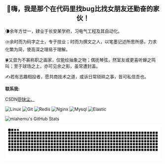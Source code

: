 <h2 align="center">👋嗨，我是那个在代码里找bug比找女朋友还勤奋的家伙！</h2>

🌘余年方廿一，肄业于长安某学府，习电气工程及其自动化。

⛈️余时而为码字之士，专于技业；时而为撰文之人，以笔墨记述所思所感，力求化繁为简，使高深之理易于理解。

🍀又尝为不甚称职之画家，仅能绘抽象之物；偶抚琴弦，然室友或更喜听蝉之鸣叫；至于球场之上，亦可见余之影，虽常遭封盖。

✍若有志趣相投者，愿共商技术之道，或诉日常琐碎之事，皆可私信吾也。

**联系我:**

CSDN[@玦尘、](https://blog.csdn.net/weixin_74199893?spm=1010.2135.3001.5343)


![Linux](https://img.shields.io/badge/-Linux-FCC624?style=flat-square&logo=linux&logoColor=black)
![Git](https://img.shields.io/badge/-Git-f05032?style=flat-square&logo=Git&logoColor=white)
![Redis](https://img.shields.io/badge/Redis-DC382D?style=flat-square&logo=redis&logoColor=white)
![Nginx](https://img.shields.io/badge/-Nginx-269539?style=flat-square&logo=Nginx)
![Mysql](https://img.shields.io/badge/MySQL-blue?style=flat-square&logo=mysql&logoColor=black)
![Elastic](https://img.shields.io/badge/Elasticsearch-FEC514?style=flat-square&logo=Elastic&logoColor=white)

<img height="130px" src="https://github-readme-stats.vercel.app/api?username=miahemu&hide_title=true&show_icons=true&hide=issues&include_all_commits=true&count_private=true&theme=graywhite&hide_border=true&bg_color=45,ff7979,ffd479,fffc79,73fa79" alt="miahemu's GitHub Stats"> 

![亮色](https://raw.githubusercontent.com/miahemu/miahemu/output/github-contribution-grid-snake.svg)

